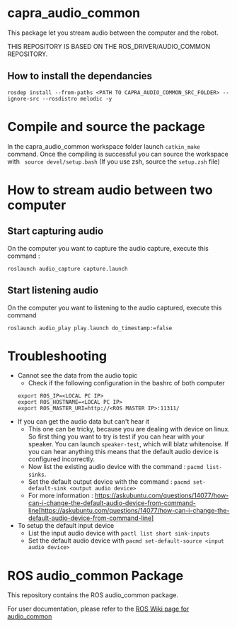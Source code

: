 # capra_audio_common
This package let you stream audio between the computer and the robot.

THIS REPOSITORY IS BASED ON THE ROS_DRIVER/AUDIO_COMMON REPOSITORY.

## How to install the dependancies

```
rosdep install --from-paths <PATH TO CAPRA_AUDIO_COMMON_SRC_FOLDER> --ignore-src --rosdistro melodic -y
```

# Compile and source the package

In the capra_audio_common workspace folder launch `catkin_make` command. Once the compiling is successful you can source the workspace with ` source devel/setup.bash` (If you use zsh, source the `setup.zsh` file)

# How to stream audio between two computer

## Start capturing audio
On the computer you want to capture the audio capture, execute this command : 

```
roslaunch audio_capture capture.launch
```

## Start listening audio
On the computer you want to listening to the audio captured, execute this command

```
roslaunch audio_play play.launch do_timestamp:=false
```

# Troubleshooting

* Cannot see the data from the audio topic
    * Check if the following configuration in the bashrc of both computer
    ```
    export ROS_IP=<LOCAL PC IP>
    export ROS_HOSTNAME=<LOCAL PC IP>
    export ROS_MASTER_URI=http://<ROS MASTER IP>:11311/

    ```
* If you can get the audio data but can't hear it
    * This one can be tricky, because you are dealing with device on linux. So first thing you want to try is test if you can hear with your speaker. You can launch 
    `speaker-test`, which will blatz whitenoise. If you can hear anything this means that the default audio device is configured incorrectly. 
    * Now list the existing audio device with the command : `pacmd list-sinks`. 
    * Set the default output device with the command : `pacmd set-default-sink <output audio device>`
    * For more information : https://askubuntu.com/questions/14077/how-can-i-change-the-default-audio-device-from-command-line[https://askubuntu.com/questions/14077/how-can-i-change-the-default-audio-device-from-command-line] 
* To setup the default input device
    * List the input audio device with `pactl list short sink-inputs`
    * Set the default audio device with `pacmd set-default-source <input audio device>`

# ROS audio\_common Package

This repository contains the ROS audio\_common package.

For user documentation, please refer to the [ROS Wiki page for audio\_common](http://wiki.ros.org/audio_common)
